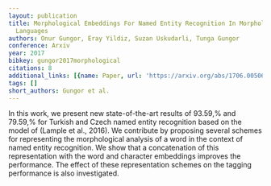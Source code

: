```yaml
---
layout: publication
title: Morphological Embeddings For Named Entity Recognition In Morphologically Rich
  Languages
authors: Onur Gungor, Eray Yildiz, Suzan Uskudarli, Tunga Gungor
conference: Arxiv
year: 2017
bibkey: gungor2017morphological
citations: 8
additional_links: [{name: Paper, url: 'https://arxiv.org/abs/1706.00506'}]
tags: []
short_authors: Gungor et al.
---
```

In this work, we present new state-of-the-art results of 93.59,% and 79.59,%
for Turkish and Czech named entity recognition based on the model of (Lample et
al., 2016). We contribute by proposing several schemes for representing the
morphological analysis of a word in the context of named entity recognition. We
show that a concatenation of this representation with the word and character
embeddings improves the performance. The effect of these representation schemes
on the tagging performance is also investigated.